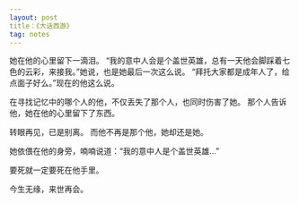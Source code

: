 ```yaml
---
layout: post
title：《大话西游》
tag: notes
---
```

她在他的心里留下一滴泪。
“我的意中人会是个盖世英雄，总有一天他会脚踩着七色的云彩，来接我。”她说，也是她最后一次这么说。
“拜托大家都是成年人了，给点面子好么。”现在的他这么说。

在寻找记忆中的哪个人的他，不仅丢失了那个人，也同时伤害了她。
那个人告诉他，她在他的心里留下了东西。


转眼再见，已是别离。
而他不再是那个他，她却还是她。

她依偎在他的身旁，喃喃说道：“我的意中人是个盖世英雄…”

要死就一定要死在他手里。

今生无缘，来世再会。

